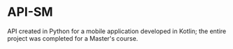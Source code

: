 # API-SM
API created in Python for a mobile application developed in Kotlin; the entire project was completed for a Master's course.
